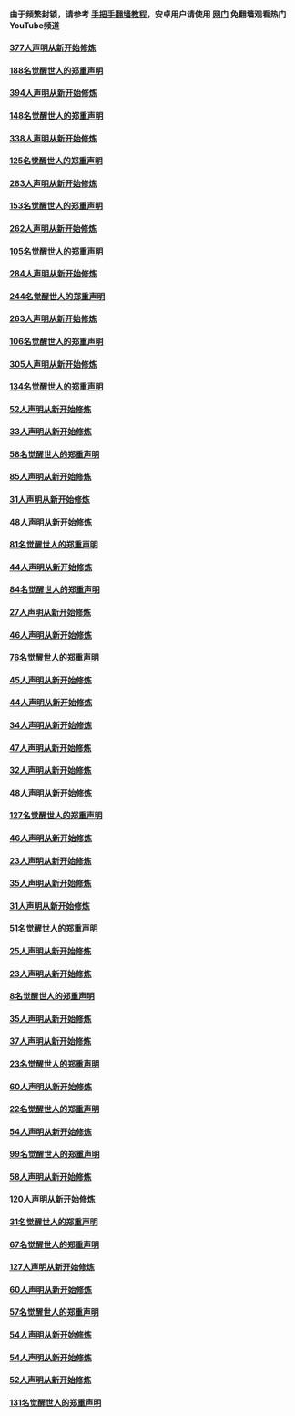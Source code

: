 #### 由于频繁封锁，请参考 [手把手翻墙教程](https://github.com/gfw-breaker/guides/wiki/)，安卓用户请使用 [网门](https://github.com/gfw-breaker/nogfw/blob/master/dl.md?t=05122301) 免翻墙观看热门YouTube频道 

#### [377人声明从新开始修炼](../pages/91/424867.md?t=05122301) 

#### [188名觉醒世人的郑重声明](../pages/91/424866.md?t=05122301) 

#### [394人声明从新开始修炼](../pages/91/423914.md?t=05122301) 

#### [148名觉醒世人的郑重声明](../pages/91/423913.md?t=05122301) 

#### [338人声明从新开始修炼](../pages/91/423540.md?t=05122301) 

#### [125名觉醒世人的郑重声明](../pages/91/423539.md?t=05122301) 

#### [283人声明从新开始修炼](../pages/91/423296.md?t=05122301) 

#### [153名觉醒世人的郑重声明](../pages/91/423295.md?t=05122301) 

#### [262人声明从新开始修炼](../pages/91/423004.md?t=05122301) 

#### [105名觉醒世人的郑重声明](../pages/91/423003.md?t=05122301) 

#### [284人声明从新开始修炼](../pages/91/422707.md?t=05122301) 

#### [244名觉醒世人的郑重声明](../pages/91/422706.md?t=05122301) 

#### [263人声明从新开始修炼](../pages/91/422553.md?t=05122301) 

#### [106名觉醒世人的郑重声明](../pages/91/422552.md?t=05122301) 

#### [305人声明从新开始修炼](../pages/91/422153.md?t=05122301) 

#### [134名觉醒世人的郑重声明](../pages/91/422152.md?t=05122301) 

#### [52人声明从新开始修炼](../pages/91/421846.md?t=05122301) 

#### [33人声明从新开始修炼](../pages/91/421804.md?t=05122301) 

#### [58名觉醒世人的郑重声明](../pages/91/421845.md?t=05122301) 

#### [85人声明从新开始修炼](../pages/91/421769.md?t=05122301) 

#### [31人声明从新开始修炼](../pages/91/421763.md?t=05122301) 

#### [48人声明从新开始修炼](../pages/91/421605.md?t=05122301) 

#### [81名觉醒世人的郑重声明](../pages/91/421656.md?t=05122301) 

#### [44人声明从新开始修炼](../pages/91/421544.md?t=05122301) 

#### [84名觉醒世人的郑重声明](../pages/91/421543.md?t=05122301) 

#### [27人声明从新开始修炼](../pages/91/421465.md?t=05122301) 

#### [46人声明从新开始修炼](../pages/91/421454.md?t=05122301) 

#### [76名觉醒世人的郑重声明](../pages/91/421453.md?t=05122301) 

#### [45人声明从新开始修炼](../pages/91/421452.md?t=05122301) 

#### [44人声明从新开始修炼](../pages/91/421422.md?t=05122301) 

#### [34人声明从新开始修炼](../pages/91/421322.md?t=05122301) 

#### [47人声明从新开始修炼](../pages/91/421264.md?t=05122301) 

#### [32人声明从新开始修炼](../pages/91/421225.md?t=05122301) 

#### [48人声明从新开始修炼](../pages/91/421202.md?t=05122301) 

#### [127名觉醒世人的郑重声明](../pages/91/421224.md?t=05122301) 

#### [46人声明从新开始修炼](../pages/91/421203.md?t=05122301) 

#### [23人声明从新开始修炼](../pages/91/421138.md?t=05122301) 

#### [35人声明从新开始修炼](../pages/91/421122.md?t=05122301) 

#### [31人声明从新开始修炼](../pages/91/421081.md?t=05122301) 

#### [51名觉醒世人的郑重声明](../pages/91/421080.md?t=05122301) 

#### [25人声明从新开始修炼](../pages/91/421020.md?t=05122301) 

#### [23人声明从新开始修炼](../pages/91/420884.md?t=05122301) 

#### [8名觉醒世人的郑重声明](../pages/91/420883.md?t=05122301) 

#### [35人声明从新开始修炼](../pages/91/420809.md?t=05122301) 

#### [37人声明从新开始修炼](../pages/91/420766.md?t=05122301) 

#### [23名觉醒世人的郑重声明](../pages/91/420765.md?t=05122301) 

#### [60人声明从新开始修炼](../pages/91/420727.md?t=05122301) 

#### [22名觉醒世人的郑重声明](../pages/91/420726.md?t=05122301) 

#### [54人声明从新开始修炼](../pages/91/420529.md?t=05122301) 

#### [99名觉醒世人的郑重声明](../pages/91/420528.md?t=05122301) 

#### [58人声明从新开始修炼](../pages/91/420198.md?t=05122301) 

#### [120人声明从新开始修炼](../pages/91/420141.md?t=05122301) 

#### [31名觉醒世人的郑重声明](../pages/91/420197.md?t=05122301) 

#### [67名觉醒世人的郑重声明](../pages/91/420140.md?t=05122301) 

#### [127人声明从新开始修炼](../pages/91/420082.md?t=05122301) 

#### [60人声明从新开始修炼](../pages/91/420081.md?t=05122301) 

#### [57名觉醒世人的郑重声明](../pages/91/420080.md?t=05122301) 

#### [54人声明从新开始修炼](../pages/91/419533.md?t=05122301) 

#### [54人声明从新开始修炼](../pages/91/419532.md?t=05122301) 

#### [52人声明从新开始修炼](../pages/91/419531.md?t=05122301) 

#### [131名觉醒世人的郑重声明](../pages/91/419530.md?t=05122301) 

